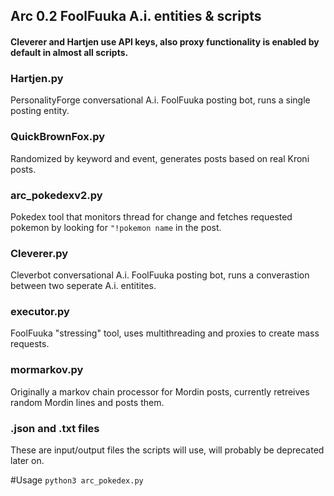 ## Arc 0.2 FoolFuuka A.i. entities & scripts

#### Cleverer and Hartjen use API keys, also proxy functionality is enabled by default in almost all scripts.

### Hartjen.py
PersonalityForge conversational A.i. FoolFuuka posting bot, runs a single posting entity.

### QuickBrownFox.py
Randomized by keyword and event, generates posts based on real Kroni posts.

### arc_pokedexv2.py
Pokedex tool that monitors thread for change and fetches requested pokemon by looking for ```"!pokemon name``` in the post.

### Cleverer.py
Cleverbot conversational A.i. FoolFuuka posting bot, runs a converastion between two seperate A.i. entitites.

### executor.py
FoolFuuka "stressing" tool, uses multithreading and proxies to create mass requests.

### mormarkov.py
Originally a markov chain processor for Mordin posts, currently retreives random Mordin lines and posts them.

### .json and .txt files
These are input/output files the scripts will use, will probably be deprecated later on.

#Usage
```python3 arc_pokedex.py```
